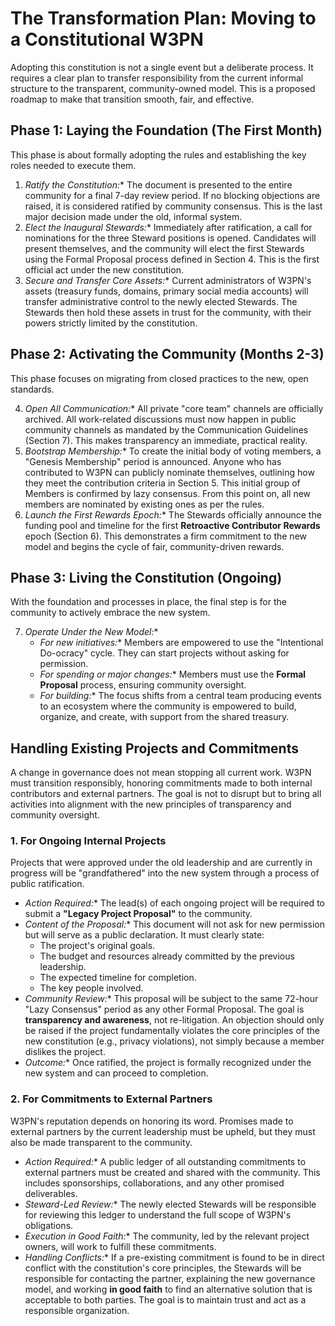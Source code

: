 # The Transformation Plan: Moving to a Constitutional W3PN

Adopting this constitution is not a single event but a deliberate process. It requires a clear plan to transfer responsibility from the current informal structure to the transparent, community-owned model. This is a proposed roadmap to make that transition smooth, fair, and effective.

## Phase 1: Laying the Foundation (The First Month)

This phase is about formally adopting the rules and establishing the key roles needed to execute them.

1. *Ratify the Constitution:** The document is presented to the entire community for a final 7-day review period. If no blocking objections are raised, it is considered ratified by community consensus. This is the last major decision made under the old, informal system.
2. *Elect the Inaugural Stewards:** Immediately after ratification, a call for nominations for the three Steward positions is opened. Candidates will present themselves, and the community will elect the first Stewards using the Formal Proposal process defined in Section 4. This is the first official act under the new constitution.
3. *Secure and Transfer Core Assets:** Current administrators of W3PN's assets (treasury funds, domains, primary social media accounts) will transfer administrative control to the newly elected Stewards. The Stewards then hold these assets in trust for the community, with their powers strictly limited by the constitution.

## Phase 2: Activating the Community (Months 2-3)

This phase focuses on migrating from closed practices to the new, open standards.

4. *Open All Communication:** All private "core team" channels are officially archived. All work-related discussions must now happen in public community channels as mandated by the Communication Guidelines (Section 7). This makes transparency an immediate, practical reality.
5. *Bootstrap Membership:** To create the initial body of voting members, a "Genesis Membership" period is announced. Anyone who has contributed to W3PN can publicly nominate themselves, outlining how they meet the contribution criteria in Section 5. This initial group of Members is confirmed by lazy consensus. From this point on, all new members are nominated by existing ones as per the rules.
6. *Launch the First Rewards Epoch:** The Stewards officially announce the funding pool and timeline for the first **Retroactive Contributor Rewards** epoch (Section 6). This demonstrates a firm commitment to the new model and begins the cycle of fair, community-driven rewards.

## Phase 3: Living the Constitution (Ongoing)

With the foundation and processes in place, the final step is for the community to actively embrace the new system.

7. *Operate Under the New Model:**
    * *For new initiatives:** Members are empowered to use the "Intentional Do-ocracy" cycle. They can start projects without asking for permission.
    * *For spending or major changes:** Members must use the **Formal Proposal** process, ensuring community oversight.
    * *For building:** The focus shifts from a central team producing events to an ecosystem where the community is empowered to build, organize, and create, with support from the shared treasury.

## Handling Existing Projects and Commitments

A change in governance does not mean stopping all current work. W3PN must transition responsibly, honoring commitments made to both internal contributors and external partners. The goal is not to disrupt but to bring all activities into alignment with the new principles of transparency and community oversight.

### 1. For Ongoing Internal Projects

Projects that were approved under the old leadership and are currently in progress will be "grandfathered" into the new system through a process of public ratification.

* *Action Required:** The lead(s) of each ongoing project will be required to submit a **"Legacy Project Proposal"** to the community.
* *Content of the Proposal:** This document will not ask for new permission but will serve as a public declaration. It must clearly state:
    * The project's original goals.
    * The budget and resources already committed by the previous leadership.
    * The expected timeline for completion.
    * The key people involved.
* *Community Review:** This proposal will be subject to the same 72-hour "Lazy Consensus" period as any other Formal Proposal. The goal is **transparency and awareness**, not re-litigation. An objection should only be raised if the project fundamentally violates the core principles of the new constitution (e.g., privacy violations), not simply because a member dislikes the project.
* *Outcome:** Once ratified, the project is formally recognized under the new system and can proceed to completion.

### 2. For Commitments to External Partners

W3PN's reputation depends on honoring its word. Promises made to external partners by the current leadership must be upheld, but they must also be made transparent to the community.

* *Action Required:** A public ledger of all outstanding commitments to external partners must be created and shared with the community. This includes sponsorships, collaborations, and any other promised deliverables.
* *Steward-Led Review:** The newly elected Stewards will be responsible for reviewing this ledger to understand the full scope of W3PN's obligations.
* *Execution in Good Faith:** The community, led by the relevant project owners, will work to fulfill these commitments.
* *Handling Conflicts:** If a pre-existing commitment is found to be in direct conflict with the constitution's core principles, the Stewards will be responsible for contacting the partner, explaining the new governance model, and working **in good faith** to find an alternative solution that is acceptable to both parties. The goal is to maintain trust and act as a responsible organization.

